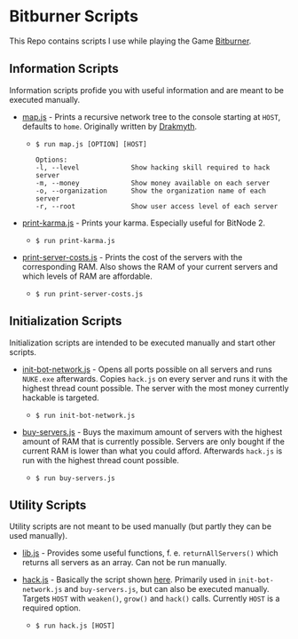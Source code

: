 # Bitburner Scripts

This Repo contains scripts I use while playing the Game [Bitburner](https://store.steampowered.com/app/1812820/Bitburner/).

## Information Scripts
Information scripts profide you with useful information and are meant to be executed manually.

- [map.js](map.js) - Prints a recursive network tree to the console starting at `HOST`, defaults to `home`. Originally written by [Drakmyth](https://github.com/Drakmyth/BitburnerScripts/blob/master/map.js).

    -   ```
        $ run map.js [OPTION] [HOST]
    
        Options:
        -l, --level             Show hacking skill required to hack server
        -m, --money             Show money available on each server
        -o, --organization      Show the organization name of each server
        -r, --root              Show user access level of each server
        ```

- [print-karma.js](print-karma.js) - Prints your karma. Especially useful for BitNode 2.

    -   ```
        $ run print-karma.js
        ```

- [print-server-costs.js](print-server-costs.js) - Prints the cost of the servers with the corresponding RAM. Also shows the RAM of your current servers and which levels of RAM are affordable.

    -   ```
        $ run print-server-costs.js
        ```

## Initialization Scripts
Initialization scripts are intended to be executed manually and start other scripts.

- [init-bot-network.js](init-bot-network.js) - Opens all ports possible on all servers and runs `NUKE.exe` afterwards. Copies `hack.js` on every server and runs it with the highest thread count possible. The server with the most money currently hackable is targeted.

    -   ```
        $ run init-bot-network.js
        ```

- [buy-servers.js](buy-servers.js) - Buys the maximum amount of servers with the highest amount of RAM that  is currently possible. Servers are only bought if the current RAM is lower than what you could afford. Afterwards `hack.js` is run with the highest thread count possible.

    -   ```
        $ run buy-servers.js
        ```

## Utility Scripts
Utility scripts are not meant to be used manually (but partly they can be used manually).

- [lib.js](lib.js) - Provides some useful functions, f. e. `returnAllServers()` which returns all servers as an array. Can not be run manually.

- [hack.js](hack.js) - Basically the script shown [here](https://bitburner.readthedocs.io/en/latest/guidesandtips/gettingstartedguideforbeginnerprogrammers.html#creating-our-first-script). Primarily used in `init-bot-network.js` and `buy-servers.js`, but can also be executed manually. Targets `HOST` with `weaken()`, `grow()` and `hack()` calls. Currently `HOST` is a required option.

    -   ```
        $ run hack.js [HOST]